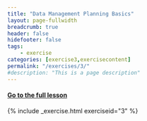 ```yaml
---
title: "Data Management Planning Basics"
layout: page-fullwidth
breadcrumb: true
header: false
hidefooter: false
tags:
    - exercise
categories: [exercise3,exercisecontent]
permalink: "/exercises/3/"
#description: "This is a page description"
---
```

<h4><a href="{{ site.url }}{{ site.baseurl }}{{ page.permalink }}modules/1/b">Go to the full lesson</a></h4>
{% include _exercise.html exerciseid="3" %}
